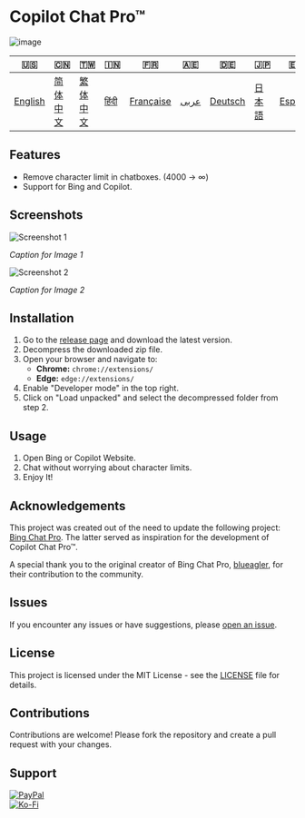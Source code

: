 # Copilot Chat Pro™
![image](https://user-images.githubusercontent.com/69091361/297645227-67e62dd6-9322-4622-aa35-f7624fdf8698.png)

| 🇺🇸 | 🇨🇳 | 🇹🇼 | 🇮🇳 | 🇫🇷 | 🇦🇪 | 🇩🇪 | 🇯🇵 | 🇪🇸 |
|-----|-----|-----|-----|-----|-----|-----|-----|-----|
| [English](README.md) | [简体中文](README.zh-CN.md) | [繁体中文](README.zh-TW.md) | [हिंदी](README.hi.md) | [Française](README.fr.md) | [عربى](README.ar.md) | [Deutsch](README.de.md) | [日本語](README.ja.md) | [Español](README.es.md) |

## Features

- Remove character limit in chatboxes. (4000 -> ∞)
- Support for Bing and Copilot.

## Screenshots

![Screenshot 1](https://user-images.githubusercontent.com/69091361/297644441-b17ea2d1-94c4-4543-92fd-d094bb8187c6.png)

*Caption for Image 1*

![Screenshot 2](https://user-images.githubusercontent.com/69091361/297644441-b17ea2d1-94c4-4543-92fd-d094bb8187c6.png)

*Caption for Image 2*

## Installation
1. Go to the [release page](https://github.com/qzxtu/Copilot-Chat-Pro/releases) and download the latest version.
2. Decompress the downloaded zip file.
3. Open your browser and navigate to:
   - **Chrome:** `chrome://extensions/`
   - **Edge:** `edge://extensions/`
4. Enable "Developer mode" in the top right.
5. Click on "Load unpacked" and select the decompressed folder from step 2.

## Usage

1. Open Bing or Copilot Website.
2. Chat without worrying about character limits.
3. Enjoy It!

## Acknowledgements

This project was created out of the need to update the following project: [Bing Chat Pro](https://github.com/blueagler/Bing-Chat-Pro). The latter served as inspiration for the development of Copilot Chat Pro™.

A special thank you to the original creator of Bing Chat Pro, [blueagler](https://github.com/blueagler), for their contribution to the community.

## Issues

If you encounter any issues or have suggestions, please [open an issue](https://github.com/qzxtu/copilot-chat-pro/issues).

## License

This project is licensed under the MIT License - see the [LICENSE](LICENSE) file for details.

## Contributions

Contributions are welcome! Please fork the repository and create a pull request with your changes.

## Support

 [![PayPal](https://img.shields.io/badge/PayPal-00457C?style=for-the-badge&logo=paypal&logoColor=white)](https://paypal.me/nova355killer)   
 [![Ko-Fi](https://img.shields.io/badge/kofi-00457C?style=for-the-badge&logo=ko-fi&logoColor=white)](https://ko-fi.com/nova355)
